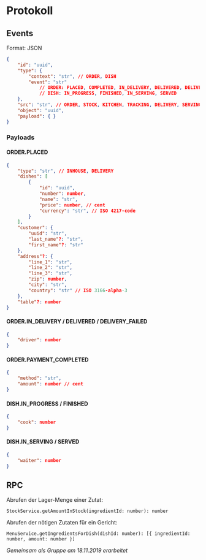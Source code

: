 # Protokoll

## Events

Format: JSON

```json
{
	"id": "uuid",
	"type": {
		"context": "str", // ORDER, DISH
		"event": "str"
			// ORDER: PLACED, COMPLETED, IN_DELIVERY, DELIVERED, DELIVERY_FAILED, PICKED_UP, PAYMENT_COMPLETED
			// DISH: IN_PROGRESS, FINISHED, IN_SERVING, SERVED
	},
	"src": "str", // ORDER, STOCK, KITCHEN, TRACKING, DELIVERY, SERVING, PAYMENT
	"object": "uuid",
	"payload": { }
}
```

### Payloads

#### ORDER.PLACED
```json
{
	"type": "str", // INHOUSE, DELIVERY
	"dishes": [
		{
			"id": "uuid",
			"number": number,
			"name": "str",
			"price": number, // cent
			"currency": "str", // ISO 4217-code
		}
	],
	"customer": {
		"uuid": "str",
		"last_name"?: "str",
		"first_name"?: "str"
	},
	"address"?: {
		"line_1": "str",
		"line_2": "str",
		"line_3": "str",
		"zip": number,
		"city": "str",
		"country": "str" // ISO 3166-alpha-3
	},
	"table"?: number
}
```

#### ORDER.IN_DELIVERY / DELIVERED / DELIVERY_FAILED
```json
{
	"driver": number
}
```

#### ORDER.PAYMENT_COMPLETED
```json
{
	"method": "str",
	"amount": number // cent
}
```

#### DISH.IN_PROGRESS / FINISHED
```json
{
	"cook": number
}
```

#### DISH.IN_SERVING / SERVED
```json
{
	"waiter": number
}
```

## RPC

Abrufen der Lager-Menge einer Zutat:
```
StockService.getAmountInStock(ingredientId: number): number
```

Abrufen der nötigen Zutaten für ein Gericht:
```
MenuService.getIngredientsForDish(dishId: number): [{ ingredientId: number, amount: number }]
```

*Gemeinsam als Gruppe am 18.11.2019 erarbeitet*
